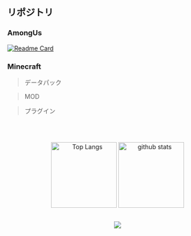## リポジトリ

### AmongUs

<a href="https://github.com/ykundesu/SuperNewRoles">
    <img align="center" alt="Readme Card" src="https://github-readme-stats.vercel.app/api/pin/?username=ykundesu&repo=SuperNewRoles&show_owner=true" />
</a>

### Minecraft

> データパック

> MOD

> プラグイン

<br>
<br>

<p align="center">
    <img alt="Top Langs" height="150px" src="https://github-readme-stats.vercel.app/api/top-langs/?username=UKON256&layout=compact&show_icons=true" />
    <img alt="github stats" height="150px" src="https://github-readme-stats.vercel.app/api?username=UKON256&show_icons=true" />
</p>
<p align="center">
    <img alt="">
</p>
<p align="center">
    <a href="https://github.com/ryo-ma/github-profile-trophy">
        <img src="https://github-profile-trophy.vercel.app/?username=UKON256" />
    </a>
</p>

